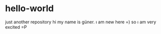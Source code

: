 # hello-world
just another repository
hi my name is güner.
ı am new here =)
so ı am very excited =P
